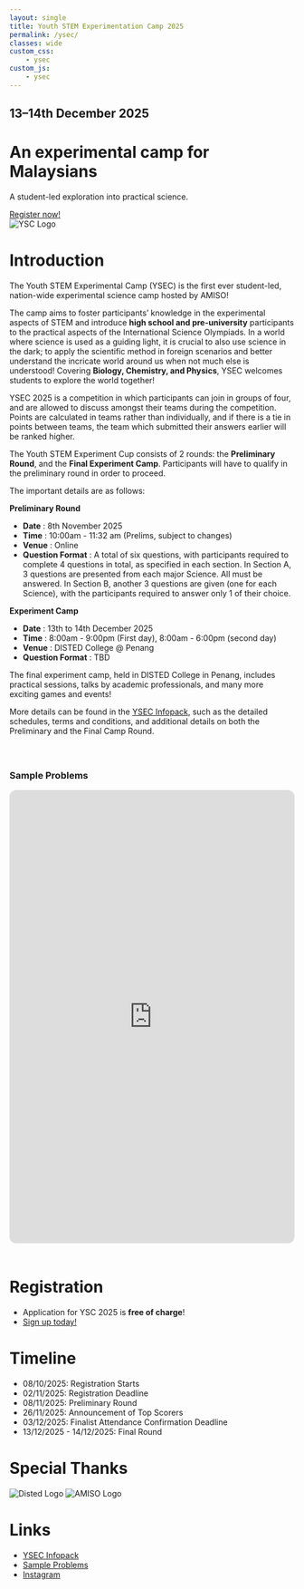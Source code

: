 ```yaml
---
layout: single
title: Youth STEM Experimentation Camp 2025
permalink: /ysec/
classes: wide
custom_css:
    - ysec
custom_js:
    - ysec
---
```


<div id="hero">
  <div id="countdown">
    <h2>13–14th December 2025</h2>
    <h1>An experimental camp for Malaysians</h1>
    <p>A student-led exploration into practical science.</p>
    <a href="https://forms.cloud.microsoft/r/Crfjj8ydZf" target="_blank">Register now!</a>
  </div>

  <div id="logo">
    <img src="/assets/images/ysec/ysec-logo.png" alt="YSC Logo" />
  </div>
</div>


# Introduction
The Youth STEM Experimental Camp (YSEC) is the first ever student-led, nation-wide experimental science camp hosted by AMISO!

The camp aims to foster participants’ knowledge in the experimental aspects of STEM and introduce **high school and pre-university** participants to the practical aspects of the International Science Olympiads. In a world where science is used as a guiding light, it is crucial to also use science in the dark; to apply the scientific method in foreign scenarios and better understand the incricate world around us when not much else is understood! Covering **Biology, Chemistry, and Physics**, YSEC welcomes students to explore the world together!

YSEC 2025 is a competition in which participants can join in groups of four, and are allowed to discuss amongst their teams during the competition. Points are calculated in teams rather than individually, and if there is a tie in points between teams, the team which submitted their answers earlier will be ranked higher.

The Youth STEM Experiment Cup consists of 2 rounds: the **Preliminary Round**, and the **Final Experiment Camp**. Participants will have to qualify in the preliminary round in order to proceed.

The important details are as follows:

**Preliminary Round**
- **Date**			: 8th November 2025
- **Time**			: 10:00am - 11:32 am (Prelims, subject to changes)
- **Venue**			: Online
- **Question Format**			: A total of six questions, with participants required to complete 4 questions in total, as specified in each section. In Section A, 3 questions are presented from each major Science. All must be answered. In Section B, another 3 questions are given (one for each Science), with the participants required to answer only 1 of their choice.

**Experiment Camp**
- **Date**			: 13th to 14th December 2025
- **Time**			: 8:00am - 9:00pm (First day), 8:00am - 6:00pm (second day)
- **Venue**			: DISTED College @ Penang
- **Question Format**			: TBD

The final experiment camp, held in DISTED College in Penang, includes practical sessions, talks by academic professionals, and many more exciting games and events!

More details can be found in the [YSEC Infopack](https://docs.google.com/document/d/1XweflOj6oGHsjTC0Otnj5n0px4bJBVy18-oPrsRpiVM/edit?usp=sharing), such as the detailed schedules, terms and conditions, and additional details on both the Preliminary and the Final Camp Round.


<!-- Sample Problems Section -->
<div style="margin: 60px 0;">
  <h3>Sample Problems</h3>

  <iframe 
      src="https://drive.google.com/file/d/1CS77rKF-ntv9tXF30wg41fpqbDtGZwh-/preview" 
      width="100%" 
      height="800" 
      style="border-radius: 12px; border: none;">
  </iframe>
</div>


# Registration
- Application for YSC 2025 is **free of charge**!
- [Sign up today!](https://forms.cloud.microsoft/r/Crfjj8ydZf)


# Timeline
- 08/10/2025: Registration Starts
- 02/11/2025: Registration Deadline
- 08/11/2025: Preliminary Round
- 26/11/2025: Announcement of Top Scorers
- 03/12/2025: Finalist Attendance Confirmation Deadline
- 13/12/2025 - 14/12/2025: Final Round


# Special Thanks
<div id="logos">
    <img src="/assets/images/ysec/disted.png" alt="Disted Logo"/>
    <img src="/assets/images/amiso-logo.png" alt="AMISO Logo"/>
</div>


# Links
- [YSEC Infopack](https://docs.google.com/document/d/1XweflOj6oGHsjTC0Otnj5n0px4bJBVy18-oPrsRpiVM/edit?usp=sharing)
- [Sample Problems](https://drive.google.com/file/d/1CS77rKF-ntv9tXF30wg41fpqbDtGZwh-/view?usp=sharing)
- [Instagram](https://instagram.com/youthstemexperimentcamp)
